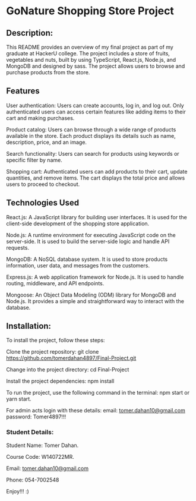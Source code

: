 # GoNature Shopping Store Project

## Description:
This README provides an overview of my final project as part of my graduate at HackerU college.
The project includes a store of fruits, vegetables and nuts, built by using TypeScript, React.js, Node.js, and MongoDB and designed by sass.
The project allows users to browse and purchase products from the store.


## Features
User authentication: Users can create accounts, log in, and log out. Only authenticated users can access certain features like adding items to their cart and making purchases.

Product catalog: Users can browse through a wide range of products available in the store. Each product displays its details such as name, description, price, and an image.

Search functionality: Users can search for products using keywords or specific filter by name.

Shopping cart: Authenticated users can add products to their cart, update quantities, and remove items. The cart displays the total price and allows users to proceed to checkout.

## Technologies Used
React.js: A JavaScript library for building user interfaces. It is used for the client-side development of the shopping store application.

Node.js: A runtime environment for executing JavaScript code on the server-side. It is used to build the server-side logic and handle API requests.

MongoDB: A NoSQL database system. It is used to store products information, user data, and messages from the customers.

Express.js: A web application framework for Node.js. It is used to handle routing, middleware, and API endpoints.

Mongoose: An Object Data Modeling (ODM) library for MongoDB and Node.js. It provides a simple and straightforward way to interact with the database.



## Installation:
To install the project, follow these steps:

Clone the project repository: git clone https://github.com/tomerdahan4897/Final-Project.git

Change into the project directory: cd Final-Project

Install the project dependencies: npm install

To run the project, use the following command in the terminal:
npm start or yarn start.

For admin acts login with these details:
email: tomer.dahan10@gmail.com
password: Tomer4897!!!



### Student Details:
Student Name: Tomer Dahan.

Course Code: W140722MR.

Email: tomer.dahan10@gmail.com

Phone: 054-7002548



Enjoy!!! :)


